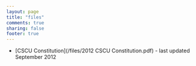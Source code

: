 ```yaml
---
layout: page
title: "files"
comments: true
sharing: false
footer: true
---
```


- [CSCU Constitution](/files/2012 CSCU Constitution.pdf) - last updated September 2012
